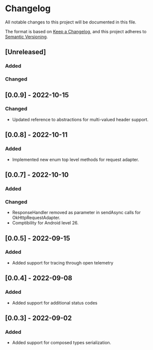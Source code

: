 # Changelog

All notable changes to this project will be documented in this file.

The format is based on [Keep a Changelog](https://keepachangelog.com/en/1.0.0/),
and this project adheres to [Semantic Versioning](https://semver.org/spec/v2.0.0.html).

## [Unreleased]

### Added

### Changed

## [0.0.9] - 2022-10-15

### Changed

- Updated reference to abstractions for multi-valued header support.

## [0.0.8] - 2022-10-11

### Added

- Implemented new enum top level methods for request adapter.

## [0.0.7] - 2022-10-10

### Added

### Changed 

- ResponseHandler removed as parameter in sendAsync calls for OkHttpRequestAdapter. 
- Comptibility for Android level 26. 

## [0.0.5] - 2022-09-15

### Added

- Added support for tracing through open telemetry

## [0.0.4] - 2022-09-08

### Added

- Added support for additional status codes

## [0.0.3] - 2022-09-02

### Added

- Added support for composed types serialization.
